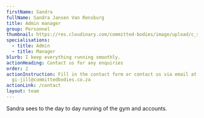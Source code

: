```yaml
---
firstName: Sandra
fullName: Sandra Jansen Van Rensburg
title: Admin manager
group: Personnel
thumbnail: https://res.cloudinary.com/committed-bodies/image/upload/c_scale,f_auto,q_auto,w_600/v1644515806/staff/Sandra%20Jansen%20Van%20Rensburg/sandra.png
specialisations:
  - title: Admin
  - title: Manager
blurb: I keep everything running smoothly.
actionHeading: Contact us for any enquiries
order: 2
actionInstruction: Fill in the contact form or contact us via email at
  gi-jill@committedbodies.co.za
actionLink: /contact
layout: team
---
```

Sandra sees to the day to day running of the gym and accounts.